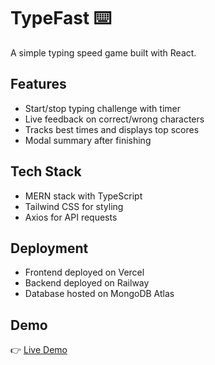 # TypeFast ⌨️

A simple typing speed game built with React.

## Features

- Start/stop typing challenge with timer
- Live feedback on correct/wrong characters
- Tracks best times and displays top scores
- Modal summary after finishing

## Tech Stack

- MERN stack with TypeScript
- Tailwind CSS for styling
- Axios for API requests

## Deployment

- Frontend deployed on Vercel
- Backend deployed on Railway
- Database hosted on MongoDB Atlas

## Demo

👉 [Live Demo](https://type-fast-puce.vercel.app/)
